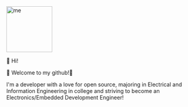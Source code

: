 <img src="https://codeyi.cc/bl-content/uploads/Silent%20Field.png" width = "120" height = "120" alt="me" align=center />

👋 Hi!

🎉 Welcome to my github!🎉

I'm a developer with a love for open source, majoring in Electrical and Information Engineering in college and striving to become an Electronics/Embedded Development Engineer!
